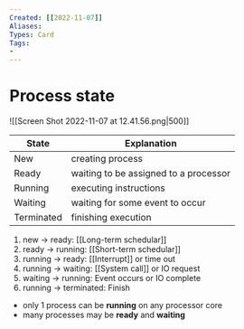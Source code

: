 ```yaml
---
Created: [[2022-11-07]]
Aliases: 
Types: Card
Tags: 
- 
---
```

# Process state
![[Screen Shot 2022-11-07 at 12.41.56.png|500]]

| State      | Explanation                           |
| ---------- | ------------------------------------- |
| New        | creating process                      |
| Ready      | waiting to be assigned to a processor |
| Running    | executing instructions                |
| Waiting    | waiting for some event to occur       |
| Terminated | finishing execution                   |

1. new → ready: [[Long-term schedular]]
2. ready → running: [[Short-term schedular]]
3. running → ready: [[Interrupt]] or time out
4. running → waiting: [[System call]] or IO request
5. waiting → running: Event occurs or IO complete
6. running → terminated: Finish

- only 1 process can be **running** on any processor core
- many processes may be **ready** and **waiting**
